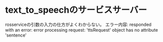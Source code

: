 # text_to_speechのサービスサーバー

rosserviceの引数の入力の仕方がよくわからない。
エラー内容:
responded with an error: error processing request: 'ttsRequest' object has no attribute 'sentence'

